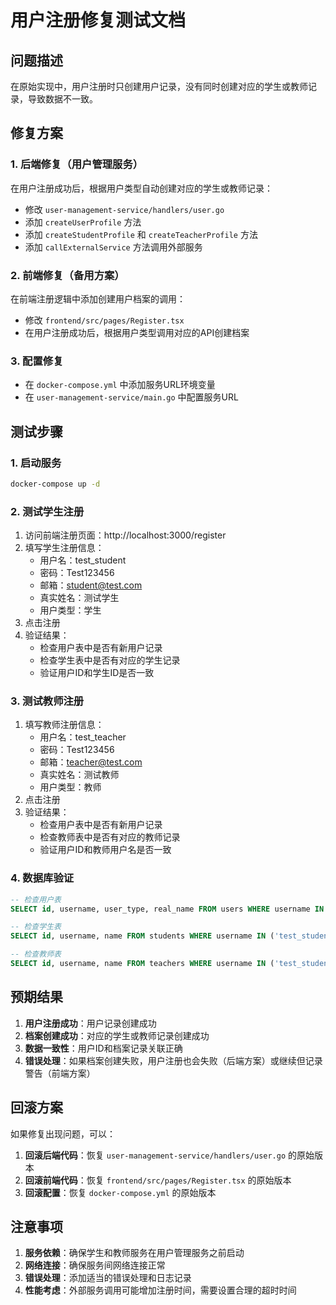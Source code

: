 # 用户注册修复测试文档

## 问题描述

在原始实现中，用户注册时只创建用户记录，没有同时创建对应的学生或教师记录，导致数据不一致。

## 修复方案

### 1. 后端修复（用户管理服务）

在用户注册成功后，根据用户类型自动创建对应的学生或教师记录：

- 修改 `user-management-service/handlers/user.go`
- 添加 `createUserProfile` 方法
- 添加 `createStudentProfile` 和 `createTeacherProfile` 方法
- 添加 `callExternalService` 方法调用外部服务

### 2. 前端修复（备用方案）

在前端注册逻辑中添加创建用户档案的调用：

- 修改 `frontend/src/pages/Register.tsx`
- 在用户注册成功后，根据用户类型调用对应的API创建档案

### 3. 配置修复

- 在 `docker-compose.yml` 中添加服务URL环境变量
- 在 `user-management-service/main.go` 中配置服务URL

## 测试步骤

### 1. 启动服务

```bash
docker-compose up -d
```

### 2. 测试学生注册

1. 访问前端注册页面：http://localhost:3000/register
2. 填写学生注册信息：
   - 用户名：test_student
   - 密码：Test123456
   - 邮箱：student@test.com
   - 真实姓名：测试学生
   - 用户类型：学生
3. 点击注册
4. 验证结果：
   - 检查用户表中是否有新用户记录
   - 检查学生表中是否有对应的学生记录
   - 验证用户ID和学生ID是否一致

### 3. 测试教师注册

1. 填写教师注册信息：
   - 用户名：test_teacher
   - 密码：Test123456
   - 邮箱：teacher@test.com
   - 真实姓名：测试教师
   - 用户类型：教师
2. 点击注册
3. 验证结果：
   - 检查用户表中是否有新用户记录
   - 检查教师表中是否有对应的教师记录
   - 验证用户ID和教师用户名是否一致

### 4. 数据库验证

```sql
-- 检查用户表
SELECT id, username, user_type, real_name FROM users WHERE username IN ('test_student', 'test_teacher');

-- 检查学生表
SELECT id, username, name FROM students WHERE username IN ('test_student', 'test_teacher');

-- 检查教师表
SELECT id, username, name FROM teachers WHERE username IN ('test_student', 'test_teacher');
```

## 预期结果

1. **用户注册成功**：用户记录创建成功
2. **档案创建成功**：对应的学生或教师记录创建成功
3. **数据一致性**：用户ID和档案记录关联正确
4. **错误处理**：如果档案创建失败，用户注册也会失败（后端方案）或继续但记录警告（前端方案）

## 回滚方案

如果修复出现问题，可以：

1. **回滚后端代码**：恢复 `user-management-service/handlers/user.go` 的原始版本
2. **回滚前端代码**：恢复 `frontend/src/pages/Register.tsx` 的原始版本
3. **回滚配置**：恢复 `docker-compose.yml` 的原始版本

## 注意事项

1. **服务依赖**：确保学生和教师服务在用户管理服务之前启动
2. **网络连接**：确保服务间网络连接正常
3. **错误处理**：添加适当的错误处理和日志记录
4. **性能考虑**：外部服务调用可能增加注册时间，需要设置合理的超时时间 